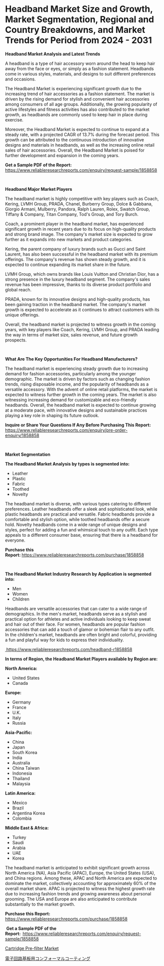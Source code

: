 <p><h1>Headband Market Size and Growth, Market Segmentation, Regional and Country Breakdowns, and Market Trends for Period from 2024 -  2031</h1></p><p><strong>Headband Market Analysis and Latest Trends</strong></p>
<p><p>A headband is a type of hair accessory worn around the head to keep hair away from the face or eyes, or simply as a fashion statement. Headbands come in various styles, materials, and designs to suit different preferences and occasions.</p><p>The Headband Market is experiencing significant growth due to the increasing trend of hair accessories as a fashion statement. The market is driven by the rising demand for stylish and convenient hair accessories among consumers of all age groups. Additionally, the growing popularity of active lifestyles and fitness activities has also contributed to the market growth, as headbands are commonly used to keep hair in place during exercise.</p><p>Moreover, the Headband Market is expected to continue to expand at a steady rate, with a projected CAGR of 13.7% during the forecast period. This growth can be attributed to the continuous introduction of innovative designs and materials in headbands, as well as the increasing online retail sales of hair accessories. Overall, the Headband Market is poised for further development and expansion in the coming years.</p></p>
<p><strong>Get a Sample PDF of the Report:&nbsp;</strong> <a href="https://www.reliableresearchreports.com/enquiry/request-sample/1858858">https://www.reliableresearchreports.com/enquiry/request-sample/1858858</a></p>
<p>&nbsp;</p>
<p><strong>Headband Major Market Players</strong></p>
<p><p>The headband market is highly competitive with key players such as Coach, Kering, LVMH Group, PRADA, Chanel, Burberry Group, Dolce & Gabbana, Giorgio Armani, Mulberry, Pandora, Ralph Lauren, Rolex, Swatch Group, Tiffany & Company, Titan Company, Tod's Group, and Tory Burch.</p><p>Coach, a prominent player in the headband market, has experienced significant growth in recent years due to its focus on high-quality products and strong brand image. The company's market size is expected to grow further as it expands into new markets and product categories.</p><p>Kering, the parent company of luxury brands such as Gucci and Saint Laurent, has also been successful in the headband market with its premium offerings. The company's revenue has shown steady growth, and it is expected to continue expanding its market share in the future.</p><p>LVMH Group, which owns brands like Louis Vuitton and Christian Dior, has a strong presence in the luxury headband segment. The company's sales revenue has been impressive, thanks to its diverse product portfolio and global reach.</p><p>PRADA, known for its innovative designs and high-quality products, has been gaining traction in the headband market. The company's market growth is expected to accelerate as it continues to attract customers with its unique offerings.</p><p>Overall, the headband market is projected to witness growth in the coming years, with key players like Coach, Kering, LVMH Group, and PRADA leading the way in terms of market size, sales revenue, and future growth prospects.</p></p>
<p>&nbsp;</p>
<p><strong>What Are The Key Opportunities For Headband Manufacturers?</strong></p>
<p><p>The headband market is experiencing steady growth due to increasing demand for fashion accessories, particularly among the younger demographic. The market is driven by factors such as changing fashion trends, rising disposable income, and the popularity of headbands as a versatile accessory. With the advent of online retail platforms, the market is expected to witness further growth in the coming years. The market is also witnessing increasing demand for customizable and eco-friendly headbands. Overall, the headband market is expected to continue growing at a moderate pace, with innovative designs and sustainable practices playing a key role in shaping its future outlook.</p></p>
<p><strong>Inquire or Share Your Questions If Any Before Purchasing This Report:</strong> <a href="https://www.reliableresearchreports.com/enquiry/pre-order-enquiry/1858858">https://www.reliableresearchreports.com/enquiry/pre-order-enquiry/1858858</a></p>
<p>&nbsp;</p>
<p><strong>Market Segmentation</strong></p>
<p><strong>The Headband Market Analysis by types is segmented into:</strong></p>
<p><ul><li>Leather</li><li>Plastic</li><li>Fabric</li><li>Toothed</li><li>Novelty</li></ul></p>
<p><p>The headband market is diverse, with various types catering to different preferences. Leather headbands offer a sleek and sophisticated look, while plastic headbands are practical and versatile. Fabric headbands provide a comfortable and stylish option, while toothed headbands offer a secure hold. Novelty headbands come in a wide range of unique designs and styles, perfect for adding a fun and whimsical touch to any outfit. Each type appeals to a different consumer base, ensuring that there is a headband for everyone.</p></p>
<p><strong>Purchase this Report:&nbsp;</strong><a href="https://www.reliableresearchreports.com/purchase/1858858">https://www.reliableresearchreports.com/purchase/1858858</a></p>
<p>&nbsp;</p>
<p><strong>The Headband Market Industry Research by Application is segmented into:</strong></p>
<p><ul><li>Men</li><li>Women</li><li>Children</li></ul></p>
<p><p>Headbands are versatile accessories that can cater to a wide range of demographics. In the men's market, headbands serve as a stylish and practical option for athletes and active individuals looking to keep sweat and hair out of their face. For women, headbands are popular fashion accessories that can add a touch of glamor or bohemian flair to any outfit. In the children's market, headbands are often bright and colorful, providing a fun and playful way for kids to express their individuality.</p></p>
<p><a href="https://www.reliableresearchreports.com/headband-r1858858">&nbsp;https://www.reliableresearchreports.com/headband-r1858858</a></p>
<p><strong>In terms of Region, the Headband Market Players available by Region are:</strong></p>
<p>
    <p> <strong> North America: </strong>
        <ul>
            <li>United States</li>
            <li>Canada</li>
        </ul>
        </p> 
    <p> <strong> Europe: </strong>
        <ul>
            <li>Germany</li>
            <li>France</li>
            <li>U.K.</li>
            <li>Italy</li>
            <li>Russia</li>
        </ul>
        </p> 
    <p> <strong> Asia-Pacific: </strong>
        <ul>
            <li>China</li>
            <li>Japan</li>
            <li>South Korea</li>
            <li>India</li>
            <li>Australia</li>
            <li>China Taiwan</li>
            <li>Indonesia</li>
            <li>Thailand</li>
            <li>Malaysia</li>
        </ul>
        </p> 
    <p> <strong> Latin America: </strong>
        <ul>
            <li>Mexico</li>
            <li>Brazil</li>
            <li>Argentina Korea</li>
            <li>Colombia</li>
        </ul>
        </p> 
    <p> <strong> Middle East & Africa: </strong>
        <ul>
            <li>Turkey</li>
            <li>Saudi</li>
            <li>Arabia</li>
            <li>UAE</li>
            <li>Korea</li>
        </ul>
    </p>
    </p>
<p><p>The headband market is anticipated to exhibit significant growth across North America (NA), Asia Pacific (APAC), Europe, the United States (USA), and China regions. Among these, APAC and North America are expected to dominate the market, collectively accounting for approximately 60% of the overall market share. APAC is projected to witness the highest growth rate due to increasing fashion trends and growing awareness about personal grooming. The USA and Europe are also anticipated to contribute substantially to the market growth.</p></p>
<p><strong>Purchase this Report: </strong><a href="https://www.reliableresearchreports.com/purchase/1858858">https://www.reliableresearchreports.com/purchase/1858858</a></p>
<p>&nbsp;<strong>Get a Sample PDF of the Report:&nbsp;&nbsp;</strong><a href="https://www.reliableresearchreports.com/enquiry/request-sample/1858858">https://www.reliableresearchreports.com/enquiry/request-sample/1858858</a></p>
<p><strong></strong></p>
<p><p><a href="https://view.publitas.com/reportprime-1/cartridge-pre-filter-market-report-by-product-type-reflux-filter-circulating-filter-others-end-use-industrial-military-agricultural-environmental-and-region-2024-2031/">Cartridge Pre-filter Market</a></p><p><a href="https://github.com/TerrellConn/Market-Research-Report-List-1/blob/main/3959822141891.md">電子回路基板用コンフォーマルコーティング</a></p></p>